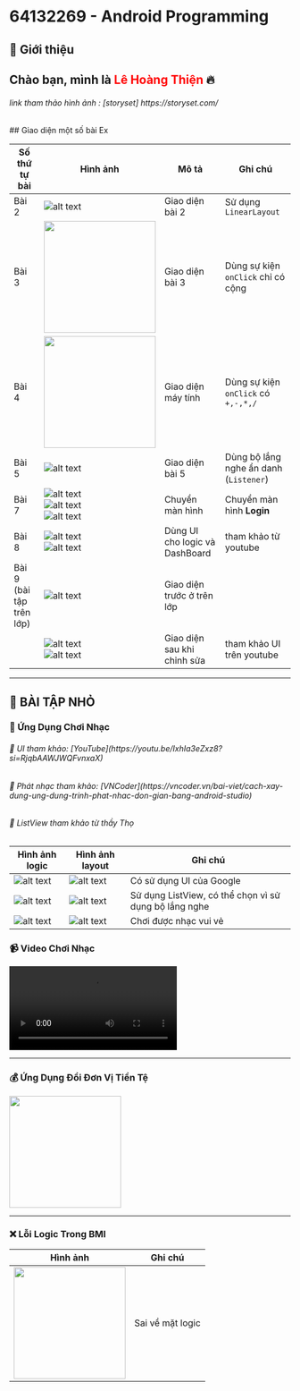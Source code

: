 # 64132269 - Android Programming  

## 🎯 Giới thiệu  
Chào bạn, mình là <span style="color: red; font-weight: bold;">Lê Hoàng Thiện</span> 🔥  
----
<h6> link tham thảo hình ảnh : [storyset] https://storyset.com/ </h6>
## Giao diện một số bài Ex

| Số thứ tự bài | Hình ảnh | Mô tả | Ghi chú |
|--------------|--------------------------------|------------------------------|--------------------------------------|
| Bài 2        | ![alt text](img/bai2.png)     | Giao diện bài 2              | Sử dụng `LinearLayout`             |
| Bài 3        | <img src="img/bai3.png" width="200">   | Giao diện bài 3              | Dùng sự kiện `onClick` chỉ có cộng  |
| Bài 4        | <img src="img/MayTinh.png" width="200">   | Giao diện máy tính           | Dùng sự kiện `onClick` có `+,-,*,/` |
| Bài 5        | ![alt text](imt/bai5.png)    | Giao diện bài 5              | Dùng bộ lắng nghe ẩn danh (`Listener`) |
| Bài 7        | ![alt text](img/hinh1.png) <br> ![alt text](img/hinh2.png) <br> ![alt text](img/hinh3.png)  | Chuyển màn hình  | Chuyển màn hình **Login** |
| Bài 8        | ![alt text](img/DB1.png)  <br> ![alt text](img/DB2.png) <br>| Dùng UI cho logic và DashBoard | tham khảo từ youtube |
| Bài 9 (bài tập trên lớp)        | ![alt text](img/TieuHoc/Bg1.png) | Giao diện trước ở trên lớp |  |
|              | ![alt text](img/TieuHoc/neudung.png) <br> ![alt text](img/TieuHoc/logic.png) | Giao diện sau khi chỉnh sửa | tham khảo UI trên youtube |

---
## 🎯 BÀI TẬP NHỎ

### 🎵 Ứng Dụng Chơi Nhạc  

<h6> 🔗 UI tham khảo: [YouTube](https://youtu.be/IxhIa3eZxz8?si=RjqbAAWJWQFvnxaX) </h6>  
<h6> 🔗 Phát nhạc tham khảo: [VNCoder](https://vncoder.vn/bai-viet/cach-xay-dung-ung-dung-trinh-phat-nhac-don-gian-bang-android-studio) </h6>  
<h6> 🔗 ListView tham khảo từ thầy Thọ </h6>  

| Hình ảnh logic | Hình ảnh layout | Ghi chú |
|---------------|----------------|---------|
| ![alt text](img/BaiNhac/H0Nhac.png) | ![alt text](img/BaiNhac/H1Nhac.png) | Có sử dụng UI của Google |
| ![alt text](img/BaiNhac/H2Nhac.png) | ![alt text](img/BaiNhac/H3Nhac.png) | Sử dụng ListView, có thể chọn vì sử dụng bộ lắng nghe |
| ![alt text](img/BaiNhac/H4Nhac.png) | ![alt text](img/BaiNhac/H5Nhac.png) | Chơi được nhạc vui vẻ |

### 📹 Video Chơi Nhạc  
![bấm vào để nghe nhạc của hiếu monday](img/BaiNhac/Playmusic.mp4)

---

### 💰 Ứng Dụng Đổi Đơn Vị Tiền Tệ  
<img src="img/BaiTapLamThem_App_Doi_Don_vi_tien_te.png" width="200">

---

### ❌ Lỗi Logic Trong BMI  
| Hình ảnh | Ghi chú |
|----------|---------|
| <img src="img/BMI.png" width="200"> | Sai về mặt logic |

